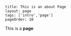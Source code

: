 ```
title: This is an about Page
layout: page
tags: ['intro','page']
pageOrder: 10
```

This is a **page**